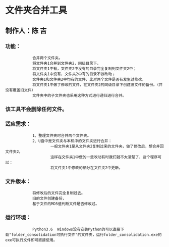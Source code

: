  #                                        文件夹合并工具

##                                         制作人：陈 吉                             
###     功能：
                合并两个文件夹。
                将文件夹1合并到文件夹2，同级目录下，
                将文件夹1中有，文件夹2中没有的目录完全复制到文件夹2中；
                将文件夹1中没有，文件夹2中有的目录不做改动；
                文件夹1和文件夹2中均有的文件，比对两个文件是否有发生过修改，
                将文件夹1中做了修改的文件，在文件夹2的同级目录下创建旧文件的备份。（并没有覆盖旧文件）
                文件夹中的子文件夹也采用这种方式进行递归进行合并。
###             该工具不会删除任何文件。

###     适应需求：
                1、整理文件夹时合并两个文件夹。
                2、U盘中是文件夹与本机中的文件夹进行合并：
                        一般文件夹1是从文件夹2复制过来的文件夹，做了修改后，想合并回文件夹2。
                        这样在文件夹1中做的一些改动有时我们就不太清楚了，这个程序可以：
                        将文件夹1中修改的部分在文件夹2中更新。

###     文件版本：
                将修改后的文件完全复制过去。
                旧的文件创建备份，
                基于文件的MD5值判断文件是否修改过。

###     运行环境：
                Python3.6  Windows没有安装Python的可以直接下载"folder_consolidation可执行文件"的文件夹，运行folder_consolidation.exe的exe可执行文件即可直接使用。